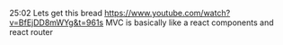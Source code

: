 25:02
Lets get this bread
https://www.youtube.com/watch?v=BfEjDD8mWYg&t=961s
MVC is basically like a react components and react router 